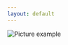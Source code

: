 ```yaml
---
layout: default
---
```

![Picture example](https://raw.githubusercontent.com/kvartirnik/website/gh-pages/images/kvartirnik_photos/25.jpg)



